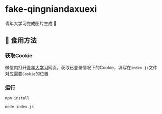 # fake-qingniandaxuexi

青年大学习完成图片生成 🥳

## 🤭 食用方法

### 获取Cookie

微信内打开[青年大学习](http://dxx.hngqt.org.cn/study/index)网页，获取已登录情况下的Cookie，填写在`index.js`文件对应需要`Cookie`的位置

### 运行

```shell
npm install
```

```shell
node index.js
```
